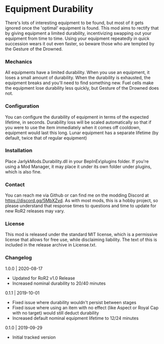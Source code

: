 [//]: # ( Equipment Durability )

# Equipment Durability
There's lots of interesting equipment to be found, but most of it gets ignored once the 'optimal' equipment is found.  This mod aims to rectify that by giving equipment a limited durability, incentivizing swapping out your equipment from time to time.  Using your equipment repeatedly in quick succession wears it out even faster, so beware those who are tempted by the Gesture of the Drowned.

### Mechanics
All equipments have a limited durability.  When you use an equipment, it loses a small amount of durability.  When the durability is exhausted, the equipment breaks and you'll need to find something new.  Fuel cells make the equipment lose durability less quickly, but Gesture of the Drowned does not.

### Configuration
You can configure the durability of equipment in terms of the expected lifetime, in seconds.  Durability loss will be scaled automatically so that if you were to use the item immediately when it comes off cooldown, equipment would last this long.  Lunar equipment has a separate lifetime (by default, twice that of regular equipment)

### Installation
Place JarlykMods.Durability.dll in your BepInEx\plugins folder.  If you're using a Mod Manager, it may place it under its own folder under plugins, which is also fine.

### Contact
You can reach me via Github or can find me on the modding Discord at https://discord.gg/5MbXZvd.  As with most mods, this is a hobby project, so please understand that response times to questions and time to update for new RoR2 releases may vary.

### License
This mod is released under the standard MIT license, which is a permissive license that allows for free use, while disclaiming liability.  The text of this is included in the release archive in License.txt.

### Changelog

1.0.0 | 2020-08-17
- Updated for RoR2 v1.0 Release
- Increased nominal durability to 20/40 minutes

0.1.1 | 2019-10-01
- Fixed issue where durability wouldn't persist between stages
- Fixed issue where using an item with no effect (like Aspect or Royal Cap with no target) would still deduct durability
- Increased default nominal equipment lifetime to 12/24 minutes

0.1.0 | 2019-09-29
- Initial tracked version
